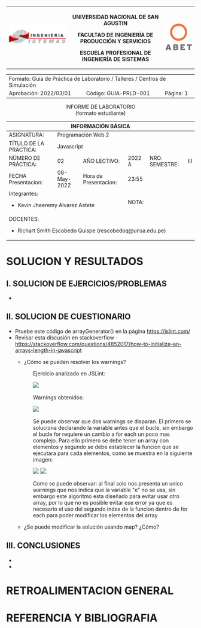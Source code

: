 <table>
  <tbody>
   <tr>
   <td><img src="./imagenes/epis.png" alt="EPIS"></td>
   <th>
   <p>UNIVERSIDAD NACIONAL DE SAN AGUSTIN</p>
   <p>FACULTAD DE INGENIERÍA DE PRODUCCIÓN Y SERVICIOS</p>
   <p>ESCUELA PROFESIONAL DE INGENIERÍA DE SISTEMAS</p>
   </th>
   <td><img src="./imagenes/abet.png" alt="ABET"></td>
   </tr>
  </tbody>
</table>
<div align="center" dir="auto"><table>    
   <tbody>
   <tr><td colspan="3">Formato: Guía de Práctica de Laboratorio / Talleres / Centros de Simulación</td></tr>
   <tr><td>Aprobación:  2022/03/01</td><td>Código: GUIA-PRLD-001</td><td>Página: 1</td></tr>
   </tbody>
</table></div>
<div align="center" dir="auto">
   <span>INFORME DE LABORATORIO</span><br>
   <span>(formato estudiante)</span>
</div>
<div align="center" dir="auto"><table>
   <tbody><tr><th colspan="6">INFORMACIÓN BÁSICA</th></tr>
   </tbody><tbody>
   <tr><td>ASIGNATURA:</td><td colspan="5">Programación Web 2</td></tr>
   <tr><td>TÍTULO DE LA PRÁCTICA:</td><td colspan="5">Javascript</td></tr>
   <tr>
   <td>NÚMERO DE PRÁCTICA:</td><td>02</td><td>AÑO LECTIVO:</td><td>2022 A</td><td>NRO. SEMESTRE:</td><td>III</td>
   </tr>
   <tr>
   <td>FECHA Presentacion:</td><td>08-May-2022</td><td>Hora de Presentacion:</td><td colspan="3">23:55</td>
   </tr>
   <tr><td colspan="3">Integrantes:
   <ul dir="auto">
   <li>Kevin Jheeremy Alvarez Astete</li>
   </ul>
   </td>
   <td> NOTA: </td>
   <td colspan="2"> </td>
   </tr><tr><td colspan="6">DOCENTES:
   <ul dir="auto">
   <li>Richart Smith Escobedo Quispe (rescobedoq@unsa.edu.pe)</li>
   </ul>
   </td>
</tr></tbody></table></div>
   <h1>SOLUCION Y RESULTADOS</h1>
   <h2>I. SOLUCION DE EJERCICIOS/PROBLEMAS</h2>
   <ul>
    <li></li>
   </ul>
   <h2>II. SOLUCION DE CUESTIONARIO</h2>
   <ul>
      <li>Pruebe este código de arrayGenerator() en la página <a href="https://jslint.com/">https://jslint.com/</a></li>
      <li>Revisar esta discusión en stackoverflow - <a href="https://stackoverflow.com/questions/4852017/how-to-initialize-an-arrays-length-in-javascript">https://stackoverflow.com/questions/4852017/how-to-initialize-an-arrays-length-in-javascript</a></li>
      <ul>
         <li>¿Cómo se pueden resolver los warnings?</li>
         <ul>
           <p>Ejercicio analizado en JSLint: </p>
           <img src="https://i.ibb.co/NnNyhRy/Captura-de-pantalla-2022-05-09-083849.png">
           <p>Warnings obtenidos: </p>
           <img src="https://i.ibb.co/PMG0HKC/img02.png">
           <p>Se puede observar que dos warnings se disparan. El primero se soluciona declarando la variable antes que el bucle, sin embargo el bucle
           for requiere un cambio a for each un poco mas complejo. Para ello primero se debe tener un array con elementos y segundo se debe establecer
           la funcion que se ejecutara para cada elementos, como se muestra en la siguiente imagen:</p>
           <img src="https://i.ibb.co/TRrnfjq/img03.png">
           <img src="https://i.ibb.co/nj56RKs/img04.png">
           <p>Como se puede observar: al final solo nos presenta un unico warnings que nos indica que la variable "e" no se usa, sin embargo este 
           algoritmo esta diseñado para evitar usar otro array, por lo que no es posible evitar ese error ya que es necesario el uso del segundo index
           de la funcion dentro de for each para poder modificar los elementos del array</p>
         </ul>
         <li>¿Se puede modificar la solución usando map? ¿Cómo?</li>
      </ul>
   </ul>
   <h2>III. CONCLUSIONES</h2>
   <ul>
      <li></li>
      <li></li>
   </ul>
   <h1>RETROALIMENTACION GENERAL</h1>
   <h1>REFERENCIA Y BIBLIOGRAFIA</h1>
   <b><i></i></b>
